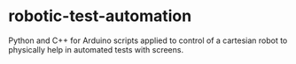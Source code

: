 # robotic-test-automation
Python and C++ for Arduino scripts applied to control of a cartesian robot to physically help in automated tests with screens.
